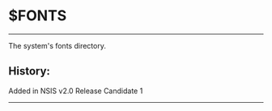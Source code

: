 # $FONTS

---

The system's fonts directory.

## History:

Added in NSIS v2.0 Release Candidate 1

---